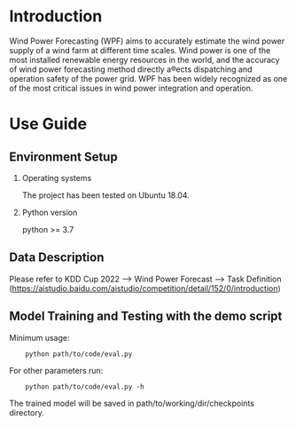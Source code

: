 # Introduction
Wind Power Forecasting (WPF) aims to accurately estimate the wind power supply of a wind farm at different time scales. 
Wind power is one of the most installed renewable energy resources in the world, and the accuracy of wind power forecasting method directly a®ects dispatching and operation safety of the power grid.
WPF has been widely recognized as one of the most critical issues in wind power integration and operation. 



# Use Guide
## Environment Setup   
1. Operating systems

    The project has been tested on Ubuntu 18.04.

2. Python version

    python >= 3.7


## Data Description
Please refer to KDD Cup 2022 --> Wind Power Forecast --> Task Definition 
(https://aistudio.baidu.com/aistudio/competition/detail/152/0/introduction)

## Model Training and Testing with the demo script

Minimum usage:
```
    python path/to/code/eval.py 
```

For other parameters run:
```
    python path/to/code/eval.py -h
```
The trained model will be saved in path/to/working/dir/checkpoints directory. 


    
